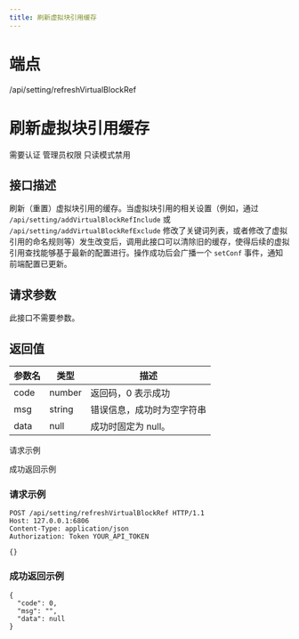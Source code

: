 ```yaml
---
title: 刷新虚拟块引用缓存
---
```

# 端点

/api/setting/refreshVirtualBlockRef

# 刷新虚拟块引用缓存

需要认证 管理员权限 只读模式禁用

## 接口描述

刷新（重置）虚拟块引用的缓存。当虚拟块引用的相关设置（例如，通过 `/api/setting/addVirtualBlockRefInclude` 或 `/api/setting/addVirtualBlockRefExclude` 修改了关键词列表，或者修改了虚拟引用的命名规则等）发生改变后，调用此接口可以清除旧的缓存，使得后续的虚拟引用查找能够基于最新的配置进行。操作成功后会广播一个 `setConf` 事件，通知前端配置已更新。

## 请求参数

此接口不需要参数。

## 返回值

| 参数名 | 类型 | 描述 |
| --- | --- | --- |
| code | number | 返回码，0 表示成功 |
| msg | string | 错误信息，成功时为空字符串 |
| data | null | 成功时固定为 null。 |

请求示例

成功返回示例

### 请求示例

```
POST /api/setting/refreshVirtualBlockRef HTTP/1.1
Host: 127.0.0.1:6806
Content-Type: application/json
Authorization: Token YOUR_API_TOKEN

{}
```

### 成功返回示例

```
{
  "code": 0,
  "msg": "",
  "data": null
}
```


